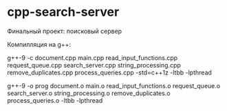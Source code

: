 # cpp-search-server
Финальный проект: поисковый сервер

Компилляция на g++: 

g++-9 -c document.cpp main.cpp read_input_functions.cpp request_queue.cpp search_server.cpp string_processing.cpp remove_duplicates.cpp process_queries.cpp -std=c++1z -ltbb -lpthread

g++-9 -o prog document.o main.o read_input_functions.o request_queue.o search_server.o string_processing.o remove_duplicates.o process_queries.o -ltbb -lpthread
